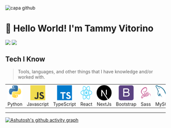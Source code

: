 ![capa github](https://vitorino.io/uploads/cover_github_tammy.png)

# 👋 Hello World! I'm Tammy Vitorino 
![](https://komarev.com/ghpvc/?username=tammyvitorino&color=blueviolet) ![](https://img.shields.io/github/followers/tammyvitorino?color=blue&logo=github)


<h2 align="left" id="">Tech I Know</h2>

> Tools, languages, and other things that I have knowledge and/or worked with.

<table>
  <tr>
    <td align="center" width="96">
        <img src="./img/python-logo.svg" width="48" height="48" alt="Python" />
      <br>Python
    </td>
    <td align="center" width="96">
        <img src="./img/javascript-logo.svg" width="48" height="48" alt="Javascrip" />
      <br>Javascript
    </td>
    <td align="center" width="96">
        <img src="./img/typescript-logo.svg" width="48" height="48" alt="TypeScript" />
      <br>TypeScript
    </td>
    <td align="center" width="96">
        <img src="./img/react-logo.svg" width="48" height="48" alt="React" />
      <br>React
    </td>
    <td align="center" width="96">
        <img src="./img/next-logo.png" width="48" height="48" alt="NextJS" />
      <br>NextJs
    </td>
    <td align="center" width="96">
        <img src="./img/bootstrap-logo.svg" width="48" height="48" alt="Bootstrap" />
      <br>Bootstrap
    </td>
    <td align="center" width="96">
        <img src="./img/sass-logo.svg" width="48" height="48" alt="Sass" />
      <br>Sass
    </td>
    <td align="center" width="96">
        <img src="./img/mysql-logo.svg" width="48" height="48" alt="MySQL" />
      <br>MySQL
    </td>
    <td align="center" width="96">
        <img src="./img/wordpress-logo.png" width="48" height="48" alt="Wordpress" />
      <br>Wordpress
    </td>
  </tr>
</table>
<hr>

[![Ashutosh's github activity graph](https://activity-graph.herokuapp.com/graph?username=tammyvitorino)](https://github.com/tammyvitorino/github-readme-activity-graph)

<!-- ![Tammy's GitHub stats](https://github-readme-stats.vercel.app/api?username=tammyvitorino&show_icons=true&theme=omni ) -->
<!-- ![Top Langs](https://github-readme-stats.vercel.app/api/top-langs/?username=tammyvitorino&layout=compact)](https://github.com/tammyvitorino/github-readme-stats) -->